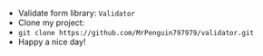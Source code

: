 - Validate form library: `Validator`
- Clone my project:
- `git clone https://github.com/MrPenguin797979/validator.git`
- Happy a nice day!

